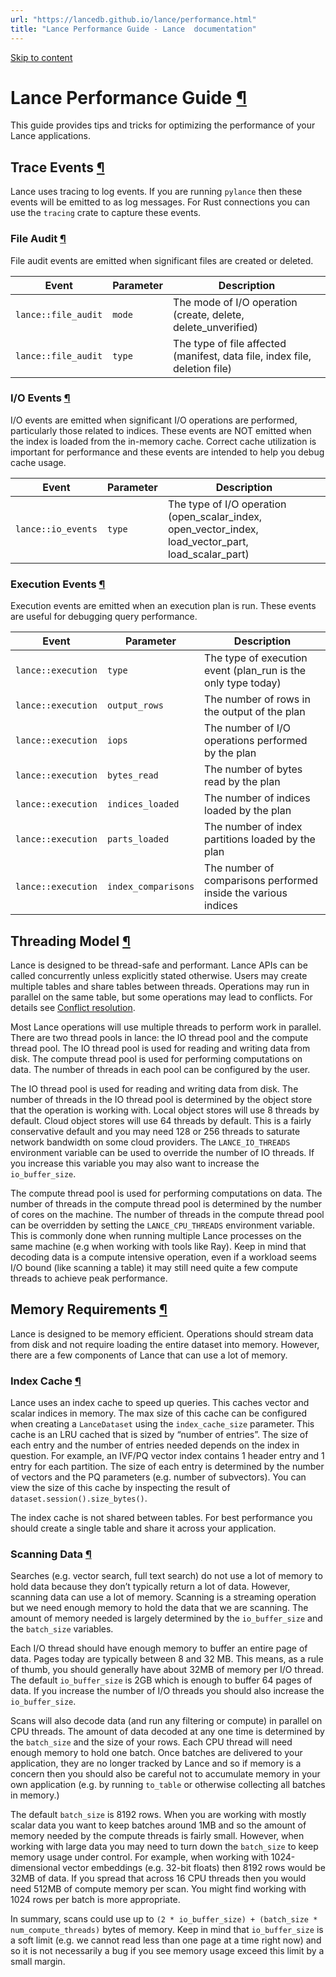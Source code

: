 ```yaml
---
url: "https://lancedb.github.io/lance/performance.html"
title: "Lance Performance Guide - Lance  documentation"
---
```


[Skip to content](https://lancedb.github.io/lance/performance.html#trace-events)

# Lance Performance Guide [¶](https://lancedb.github.io/lance/performance.html\#lance-performance-guide "Link to this heading")

This guide provides tips and tricks for optimizing the performance of your Lance applications.

## Trace Events [¶](https://lancedb.github.io/lance/performance.html\#trace-events "Link to this heading")

Lance uses tracing to log events. If you are running `pylance` then these events will be emitted to
as log messages. For Rust connections you can use the `tracing` crate to capture these events.

### File Audit [¶](https://lancedb.github.io/lance/performance.html\#file-audit "Link to this heading")

File audit events are emitted when significant files are created or deleted.

| Event | Parameter | Description |
| --- | --- | --- |
| `lance::file_audit` | `mode` | The mode of I/O operation (create, delete, delete\_unverified) |
| `lance::file_audit` | `type` | The type of file affected (manifest, data file, index file, deletion file) |

### I/O Events [¶](https://lancedb.github.io/lance/performance.html\#i-o-events "Link to this heading")

I/O events are emitted when significant I/O operations are performed, particularly
those related to indices. These events are NOT emitted when the index is loaded from
the in-memory cache. Correct cache utilization is important for performance and these
events are intended to help you debug cache usage.

| Event | Parameter | Description |
| --- | --- | --- |
| `lance::io_events` | `type` | The type of I/O operation (open\_scalar\_index, open\_vector\_index, load\_vector\_part, load\_scalar\_part) |

### Execution Events [¶](https://lancedb.github.io/lance/performance.html\#execution-events "Link to this heading")

Execution events are emitted when an execution plan is run. These events are useful for
debugging query performance.

| Event | Parameter | Description |
| --- | --- | --- |
| `lance::execution` | `type` | The type of execution event (plan\_run is the only type today) |
| `lance::execution` | `output_rows` | The number of rows in the output of the plan |
| `lance::execution` | `iops` | The number of I/O operations performed by the plan |
| `lance::execution` | `bytes_read` | The number of bytes read by the plan |
| `lance::execution` | `indices_loaded` | The number of indices loaded by the plan |
| `lance::execution` | `parts_loaded` | The number of index partitions loaded by the plan |
| `lance::execution` | `index_comparisons` | The number of comparisons performed inside the various indices |

## Threading Model [¶](https://lancedb.github.io/lance/performance.html\#threading-model "Link to this heading")

Lance is designed to be thread-safe and performant. Lance APIs can be called concurrently unless
explicitly stated otherwise. Users may create multiple tables and share tables between threads.
Operations may run in parallel on the same table, but some operations may lead to conflicts. For
details see [Conflict resolution](https://lancedb.github.io/lance/format.html#conflict-resolution).

Most Lance operations will use multiple threads to perform work in parallel. There are two thread
pools in lance: the IO thread pool and the compute thread pool. The IO thread pool is used for
reading and writing data from disk. The compute thread pool is used for performing computations
on data. The number of threads in each pool can be configured by the user.

The IO thread pool is used for reading and writing data from disk. The number of threads in the IO
thread pool is determined by the object store that the operation is working with. Local object stores
will use 8 threads by default. Cloud object stores will use 64 threads by default. This is a fairly
conservative default and you may need 128 or 256 threads to saturate network bandwidth on some cloud
providers. The `LANCE_IO_THREADS` environment variable can be used to override the number of IO
threads. If you increase this variable you may also want to increase the `io_buffer_size`.

The compute thread pool is used for performing computations on data. The number of threads in the
compute thread pool is determined by the number of cores on the machine. The number of threads in
the compute thread pool can be overridden by setting the `LANCE_CPU_THREADS` environment variable.
This is commonly done when running multiple Lance processes on the same machine (e.g when working with
tools like Ray). Keep in mind that decoding data is a compute intensive operation, even if a workload
seems I/O bound (like scanning a table) it may still need quite a few compute threads to achieve peak
performance.

## Memory Requirements [¶](https://lancedb.github.io/lance/performance.html\#memory-requirements "Link to this heading")

Lance is designed to be memory efficient. Operations should stream data from disk and not require
loading the entire dataset into memory. However, there are a few components of Lance that can use
a lot of memory.

### Index Cache [¶](https://lancedb.github.io/lance/performance.html\#index-cache "Link to this heading")

Lance uses an index cache to speed up queries. This caches vector and scalar indices in memory. The
max size of this cache can be configured when creating a `LanceDataset` using the `index_cache_size`
parameter. This cache is an LRU cached that is sized by “number of entries”. The size of each entry
and the number of entries needed depends on the index in question. For example, an IVF/PQ vector index
contains 1 header entry and 1 entry for each partition. The size of each entry is determined by the
number of vectors and the PQ parameters (e.g. number of subvectors). You can view the size of this cache
by inspecting the result of `dataset.session().size_bytes()`.

The index cache is not shared between tables. For best performance you should create a single table and
share it across your application.

### Scanning Data [¶](https://lancedb.github.io/lance/performance.html\#scanning-data "Link to this heading")

Searches (e.g. vector search, full text search) do not use a lot of memory to hold data because they don’t
typically return a lot of data. However, scanning data can use a lot of memory. Scanning is a streaming
operation but we need enough memory to hold the data that we are scanning. The amount of memory needed is
largely determined by the `io_buffer_size` and the `batch_size` variables.

Each I/O thread should have enough memory to buffer an entire page of data. Pages today are typically between
8 and 32 MB. This means, as a rule of thumb, you should generally have about 32MB of memory per I/O thread.
The default `io_buffer_size` is 2GB which is enough to buffer 64 pages of data. If you increase the number
of I/O threads you should also increase the `io_buffer_size`.

Scans will also decode data (and run any filtering or compute) in parallel on CPU threads. The amount of data
decoded at any one time is determined by the `batch_size` and the size of your rows. Each CPU thread will
need enough memory to hold one batch. Once batches are delivered to your application, they are no longer tracked
by Lance and so if memory is a concern then you should also be careful not to accumulate memory in your own
application (e.g. by running `to_table` or otherwise collecting all batches in memory.)

The default `batch_size` is 8192 rows. When you are working with mostly scalar data you want to keep batches
around 1MB and so the amount of memory needed by the compute threads is fairly small. However, when working with
large data you may need to turn down the `batch_size` to keep memory usage under control. For example, when
working with 1024-dimensional vector embeddings (e.g. 32-bit floats) then 8192 rows would be 32MB of data. If you
spread that across 16 CPU threads then you would need 512MB of compute memory per scan. You might find working
with 1024 rows per batch is more appropriate.

In summary, scans could use up to `(2 * io_buffer_size) + (batch_size * num_compute_threads)` bytes of memory.
Keep in mind that `io_buffer_size` is a soft limit (e.g. we cannot read less than one page at a time right now)
and so it is not necessarily a bug if you see memory usage exceed this limit by a small margin.